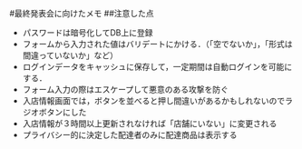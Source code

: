 #最終発表会に向けたメモ
##注意した点
- パスワードは暗号化してDB上に登録
- フォームから入力された値はバリデートにかける．（「空でないか」，「形式は間違っていないか」など）
- ログインデータをキャッシュに保存して，一定期間は自動ログインを可能にする．
- フォーム入力の際はエスケープして悪意のある攻撃を防ぐ
- 入店情報画面では，ボタンを並べると押し間違いがあるかもしれないのでラジオボタンにした
- 入店情報が３時間以上更新されなければ「店舗にいない」に変更される
- プライバシー的に決定した配達者のみに配達商品は表示する